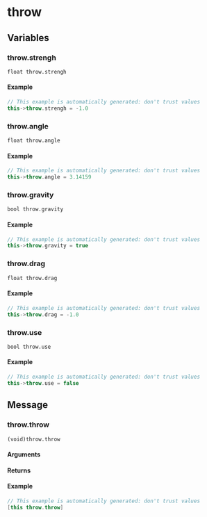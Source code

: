 # throw
## Variables
### **throw.strengh**
`float throw.strengh`




#### Example
``` cpp
// This example is automatically generated: don't trust values
this->throw.strengh = -1.0
```
### **throw.angle**
`float throw.angle`




#### Example
``` cpp
// This example is automatically generated: don't trust values
this->throw.angle = 3.14159
```
### **throw.gravity**
`bool throw.gravity`




#### Example
``` cpp
// This example is automatically generated: don't trust values
this->throw.gravity = true
```
### **throw.drag**
`float throw.drag`




#### Example
``` cpp
// This example is automatically generated: don't trust values
this->throw.drag = -1.0
```
### **throw.use**
`bool throw.use`




#### Example
``` cpp
// This example is automatically generated: don't trust values
this->throw.use = false
```
## Message
### **throw.throw**
`(void)throw.throw`


#### Arguments
#### Returns



#### Example
``` cpp
// This example is automatically generated: don't trust values
[this throw.throw]
```

